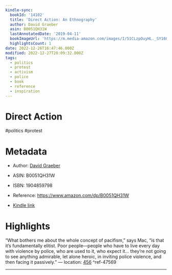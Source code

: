 ```yaml
---
kindle-sync:
  bookId: '14102'
  title: 'Direct Action: An Ethnography'
  author: David Graeber
  asin: B0051QH31W
  lastAnnotatedDate: '2019-04-11'
  bookImageUrl: 'https://m.media-amazon.com/images/I/51CLzpOuyHL._SY160.jpg'
  highlightsCount: 1
date: 2022-12-26T16:47:46.000Z
modified: 2022-12-27T20:09:32.000Z
tags:
  - politics
  - protest
  - activism
  - police
  - book
  - reference
  - inspiration
---
```

# Direct Action

#politics #protest 

# Metadata

* Author: [David Graeber](https://www.amazon.com/David-Graeber/e/B001IQXM5K/ref=dp_byline_cont_ebooks_1)

* ASIN: B0051QH31W

* ISBN: 1904859798

* Reference: <https://www.amazon.com/dp/B0051QH31W>

* [Kindle link](kindle://book?action=open&asin=B0051QH31W)

# Highlights

“What bothers me about the whole concept of pacifism,” says Mac, “is that it’s fundamentally elitist. Poor people—people who have to live every day with violence by police, who are used to it, who expect it… they’re not going to see anything admirable, let alone heroic, in inviting police violence, and then facing it passively.” — location: [456](kindle://book?action=open&asin=B0051QH31W&location=456) ^ref-47569

---
